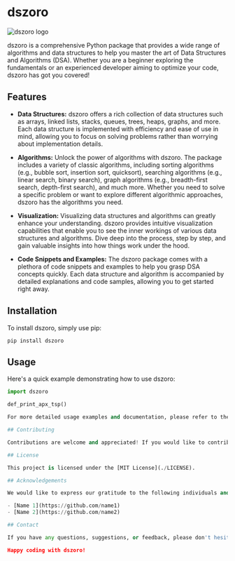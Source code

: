 # dszoro

![dszoro logo](./logo.png)

dszoro is a comprehensive Python package that provides a wide range of algorithms and data structures to help you master the art of Data Structures and Algorithms (DSA). Whether you are a beginner exploring the fundamentals or an experienced developer aiming to optimize your code, dszoro has got you covered!

## Features

- **Data Structures:** dszoro offers a rich collection of data structures such as arrays, linked lists, stacks, queues, trees, heaps, graphs, and more. Each data structure is implemented with efficiency and ease of use in mind, allowing you to focus on solving problems rather than worrying about implementation details.

- **Algorithms:** Unlock the power of algorithms with dszoro. The package includes a variety of classic algorithms, including sorting algorithms (e.g., bubble sort, insertion sort, quicksort), searching algorithms (e.g., linear search, binary search), graph algorithms (e.g., breadth-first search, depth-first search), and much more. Whether you need to solve a specific problem or want to explore different algorithmic approaches, dszoro has the algorithms you need.

- **Visualization:** Visualizing data structures and algorithms can greatly enhance your understanding. dszoro provides intuitive visualization capabilities that enable you to see the inner workings of various data structures and algorithms. Dive deep into the process, step by step, and gain valuable insights into how things work under the hood.

- **Code Snippets and Examples:** The dszoro package comes with a plethora of code snippets and examples to help you grasp DSA concepts quickly. Each data structure and algorithm is accompanied by detailed explanations and code samples, allowing you to get started right away.

## Installation

To install dszoro, simply use pip:

```shell
pip install dszoro
```

## Usage

Here's a quick example demonstrating how to use dszoro:

```python
import dszoro

def_print_apx_tsp()

For more detailed usage examples and documentation, please refer to the [dszoro documentation](https://dszoro-docs.com).

## Contributing

Contributions are welcome and appreciated! If you would like to contribute to dszoro, please follow the guidelines outlined in [CONTRIBUTING.md](./CONTRIBUTING.md).

## License

This project is licensed under the [MIT License](./LICENSE).

## Acknowledgements

We would like to express our gratitude to the following individuals and projects for their contributions to dszoro:

- [Name 1](https://github.com/name1)
- [Name 2](https://github.com/name2)

## Contact

If you have any questions, suggestions, or feedback, please don't hesitate to reach out to us. You can contact us at [contact@dszoro.com](mailto:contact@dszoro.com) or visit our website [dszoro.com](https://dszoro.com).

Happy coding with dszoro!